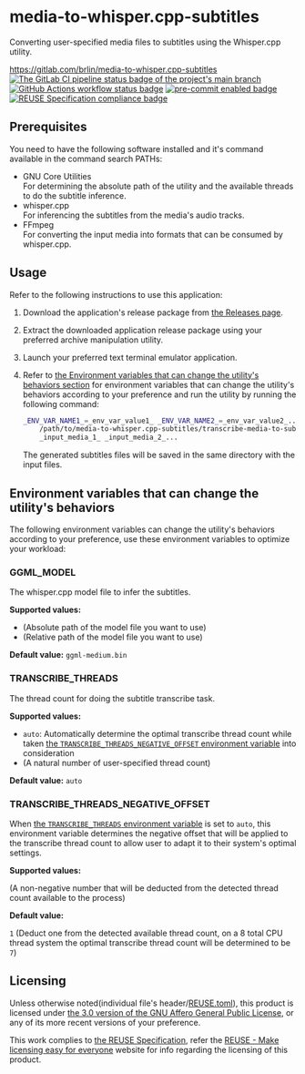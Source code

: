 # media-to-whisper.cpp-subtitles

Converting user-specified media files to subtitles using the Whisper.cpp utility.

<https://gitlab.com/brlin/media-to-whisper.cpp-subtitles>  
[![The GitLab CI pipeline status badge of the project's `main` branch](https://gitlab.com/brlin/media-to-whisper.cpp-subtitles/badges/main/pipeline.svg?ignore_skipped=true "Click here to check out the comprehensive status of the GitLab CI pipelines")](https://gitlab.com/brlin/media-to-whisper.cpp-subtitles/-/pipelines) [![GitHub Actions workflow status badge](https://github.com/brlin-tw/media-to-whisper.cpp-subtitles/actions/workflows/check-potential-problems.yml/badge.svg "GitHub Actions workflow status")](https://github.com/brlin-tw/media-to-whisper.cpp-subtitles/actions/workflows/check-potential-problems.yml) [![pre-commit enabled badge](https://img.shields.io/badge/pre--commit-enabled-brightgreen?logo=pre-commit&logoColor=white "This project uses pre-commit to check potential problems")](https://pre-commit.com/) [![REUSE Specification compliance badge](https://api.reuse.software/badge/gitlab.com/brlin/media-to-whisper.cpp-subtitles "This project complies to the REUSE specification to decrease software licensing costs")](https://api.reuse.software/info/gitlab.com/brlin/media-to-whisper.cpp-subtitles)

## Prerequisites

You need to have the following software installed and it's command available in the command search PATHs:

* GNU Core Utilities  
  For determining the absolute path of the utility and the available threads to do the subtitle inference.
* whisper.cpp  
  For inferencing the subtitles from the media's audio tracks.
* FFmpeg  
  For converting the input media into formats that can be consumed by whisper.cpp.

## Usage

Refer to the following instructions to use this application:

1. Download the application's release package from [the Releases page](https://gitlab.com/brlin/media-to-whisper.cpp-subtitles/-/releases).
1. Extract the downloaded application release package using your preferred archive manipulation utility.
1. Launch your preferred text terminal emulator application.
1. Refer to [the Environment variables that can change the utility's behaviors section](#environment-variables-that-can-change-the-utilitys-behaviors) for environment variables that can change the utility's behaviors according to your preference and run the utility by running the following command:

    ```bash
    _ENV_VAR_NAME1_=_env_var_value1_ _ENV_VAR_NAME2_=_env_var_value2_... \
        /path/to/media-to-whisper.cpp-subtitles/transcribe-media-to-subtitles.sh \
        _input_media_1_ _input_media_2_...
    ```

   The generated subtitles files will be saved in the same directory with the input files.

## Environment variables that can change the utility's behaviors

The following environment variables can change the utility's behaviors according to your preference, use these environment variables to optimize your workload:

### GGML_MODEL

The whisper.cpp model file to infer the subtitles.

**Supported values:**

* (Absolute path of the model file you want to use)
* (Relative path of the model file you want to use)

**Default value:** `ggml-medium.bin`

### TRANSCRIBE_THREADS

The thread count for doing the subtitle transcribe task.

**Supported values:**

* `auto`: Automatically determine the optimal transcribe thread count while taken [the `TRANSCRIBE_THREADS_NEGATIVE_OFFSET` environment variable](#transcribe_threads_negative_offset) into consideration
* (A natural number of user-specified thread count)

**Default value:** `auto`

### TRANSCRIBE_THREADS_NEGATIVE_OFFSET

When [the `TRANSCRIBE_THREADS` environment variable](#transcribe_threads) is set to `auto`, this environment variable determines the negative offset that will be applied to the transcribe thread count to allow user to adapt it to their system's optimal settings.

**Supported values:**

(A non-negative number that will be deducted from the detected thread count available to the process)

**Default value:**

`1` (Deduct one from the detected available thread count, on a 8 total CPU thread system the optimal transcribe thread count will be determined to be `7`)

## Licensing

Unless otherwise noted(individual file's header/[REUSE.toml](REUSE.toml)), this product is licensed under [the 3.0 version of the GNU Affero General Public License](https://www.gnu.org/licenses/agpl-3.0.en.html), or any of its more recent versions of your preference.

This work complies to [the REUSE Specification](https://reuse.software/spec/), refer the [REUSE - Make licensing easy for everyone](https://reuse.software/) website for info regarding the licensing of this product.
